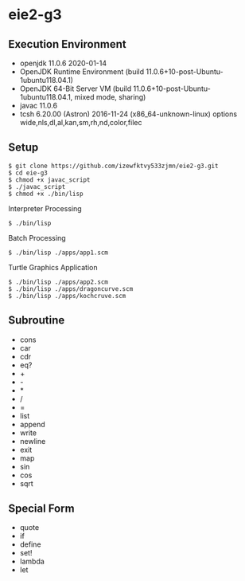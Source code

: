 # eie2-g3


## Execution Environment
- openjdk 11.0.6 2020-01-14
- OpenJDK Runtime Environment (build 11.0.6+10-post-Ubuntu-1ubuntu118.04.1)
- OpenJDK 64-Bit Server VM (build 11.0.6+10-post-Ubuntu-1ubuntu118.04.1, mixed mode, sharing)
- javac 11.0.6
- tcsh 6.20.00 (Astron) 2016-11-24 (x86_64-unknown-linux) options wide,nls,dl,al,kan,sm,rh,nd,color,filec


## Setup
```
$ git clone https://github.com/izewfktvy533zjmn/eie2-g3.git
$ cd eie-g3
$ chmod +x javac_script
$ ./javac_script
$ chmod +x ./bin/lisp
```

Interpreter Processing
```
$ ./bin/lisp
```

Batch Processing
```
$ ./bin/lisp ./apps/app1.scm
```

Turtle Graphics Application
```
$ ./bin/lisp ./apps/app2.scm
$ ./bin/lisp ./apps/dragoncurve.scm
$ ./bin/lisp ./apps/kochcruve.scm
```

## Subroutine
- cons
- car
- cdr
- eq?
- \+
- \-
- \*
- \/
- \=
- list
- append
- write
- newline
- exit
- map
- sin
- cos
- sqrt


## Special Form
- quote
- if
- define
- set!
- lambda
- let



